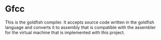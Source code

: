# Gfcc
This is the goldfish compiler. It accepts source code written in the goldfish language and converts it to assembly that is compatible with the assembler for the virtual machine that is implemented with this project.
